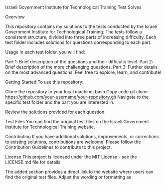 Israeli Government Institute for Technological Training Test Solves

Overview

This repository contains my solutions to the tests conducted by the Israeli Government Institute for Technological Training. The tests follow a consistent structure, divided into three parts of increasing difficulty. Each test folder includes solutions for questions corresponding to each part.

Usage
In each test folder, you will find:

Part 1: Brief description of the questions and their difficulty level.
Part 2: Brief description of the more challenging questions.
Part 3: Further details on the most advanced questions.
Feel free to explore, learn, and contribute!

Getting Started
To use this repository:

Clone the repository to your local machine:
bash
Copy code
git clone https://github.com/your-username/your-repository.git
Navigate to the specific test folder and the part you are interested in.

Review the solutions provided for each question.

Test Files
You can find the original test files on the Israeli Government Institute for Technological Training website.

Contributing
If you have additional solutions, improvements, or corrections to existing solutions, contributions are welcome! Please follow the Contribution Guidelines to contribute to this project.

License
This project is licensed under the MIT License - see the LICENSE.md file for details.

The added section provides a direct link to the website where users can find the original test files. Adjust the wording or formatting as 
